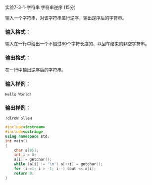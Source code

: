 实验7-3-1-字符串 字符串逆序 (15分)

输入一个字符串，对该字符串进行逆序，输出逆序后的字符串。

### 输入格式：

输入在一行中给出一个不超过80个字符长度的、以回车结束的非空字符串。

### 输出格式：

在一行中输出逆序后的字符串。

### 输入样例：

```in
Hello World!
```

### 输出样例：

```out
!dlroW olleH
```



```c++
#include<iostream>
#include<cstring>
using namespace std;
int main()
{
	char a[85];
	int i = 0;
	a[i] = getchar();
	while (a[i] != '\n') a[++i] = getchar();
	for (i-=1; i > -1; i--) cout << a[i];
	return 0;
}
```

